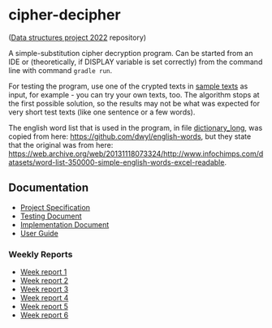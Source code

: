 # cipher-decipher

([Data structures project 2022](https://tiralabra.github.io/2022_p4/index) repository)

A simple-substitution cipher decryption program. Can be started from an IDE or (theoretically, if DISPLAY variable is set correctly) from the command line with command `gradle run`.

For testing the program, use one of the crypted texts in [sample texts](https://github.com/hjeronen/cipher-decipher/blob/main/cipher-decipher/sample_texts.md) as input, for example - you can try your own texts, too. The algorithm stops at the first possible solution, so the results may not be what was expected for very short test texts (like one sentence or a few words).

The english word list that is used in the program, in file [dictionary_long](https://github.com/hjeronen/cipher-decipher/blob/main/cipher-decipher/dictionary_long.txt), was copied from here: https://github.com/dwyl/english-words, but they state that the original was from here: https://web.archive.org/web/20131118073324/http://www.infochimps.com/datasets/word-list-350000-simple-english-words-excel-readable.

## Documentation
* [Project Specification](https://github.com/hjeronen/cipher-decipher/blob/main/documentation/project_specification.md)
* [Testing Document](https://github.com/hjeronen/cipher-decipher/blob/main/documentation/testing_document.md)
* [Implementation Document](https://github.com/hjeronen/cipher-decipher/blob/main/documentation/implementation_document.md)
* [User Guide](https://github.com/hjeronen/cipher-decipher/blob/main/documentation/user_guide.md)

### Weekly Reports
* [Week report 1](https://github.com/hjeronen/cipher-decipher/blob/main/documentation/week_report_1.md)
* [Week report 2](https://github.com/hjeronen/cipher-decipher/blob/main/documentation/week_report_2.md)
* [Week report 3](https://github.com/hjeronen/cipher-decipher/blob/main/documentation/week_report_3.md)
* [Week report 4](https://github.com/hjeronen/cipher-decipher/blob/main/documentation/week_report_4.md)
* [Week report 5](https://github.com/hjeronen/cipher-decipher/blob/main/documentation/week_report_5.md)
* [Week report 6](https://github.com/hjeronen/cipher-decipher/blob/main/documentation/week_report_6.md)
